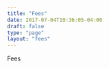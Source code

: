 ```yaml
---
title: "Fees"
date: 2017-07-04T19:36:05-04:00
draft: false
type: "page"
layout: "fees"
---
```

Fees
